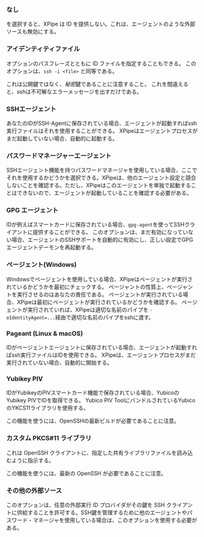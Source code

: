 ### なし

を選択すると、XPipe は ID を提供しない。これは、エージェントのような外部ソースも無効にする。

### アイデンティティファイル

オプションのパスフレーズとともに ID ファイルを指定することもできる。
このオプションは、`ssh -i <file>` と同等である。

これは公開鍵ではなく、*秘密*鍵であることに注意すること。
これを間違えると、sshは不可解なエラーメッセージを出すだけである。

### SSHエージェント

あなたのIDがSSH-Agentに保存されている場合、エージェントが起動すればssh実行ファイルはそれを使用することができる。
XPipeはエージェントプロセスがまだ起動していない場合、自動的に起動する。

### パスワードマネージャーエージェント

SSHエージェント機能を持つパスワードマネージャを使用している場合、ここでそれを使用するかどうかを選択できる。XPipeは、他のエージェント設定と競合しないことを確認する。ただし、XPipeはこのエージェントを単独で起動することはできないので、エージェントが起動していることを確認する必要がある。

### GPG エージェント

IDが例えばスマートカードに保存されている場合、`gpg-agent`を使ってSSHクライアントに提供することができる。
このオプションは、まだ有効になっていない場合、エージェントのSSHサポートを自動的に有効にし、正しい設定でGPGエージェントデーモンを再起動する。

### ページェント(Windows)

Windowsでページェントを使用している場合、XPipeはページェントが実行されているかどうかを最初にチェックする。
ページャントの性質上、ページャントを実行させるのはあなたの責任である。
ページェントが実行されている場合、XPipeは最初にページェントが実行されているかどうかを確認する。
ページェントが実行されていれば、XPipeは適切な名前のパイプを
`-oIdentityAgent=...`経由で適切な名前のパイプをsshに渡す。

### Pageant (Linux & macOS)

IDがページェントエージェントに保存されている場合、エージェントが起動すればssh実行ファイルはIDを使用できる。
XPipeは、エージェントプロセスがまだ実行されていない場合、自動的に開始する。

### Yubikey PIV

IDがYubikeyのPIVスマートカード機能で保存されている場合、YubicoのYubikey PIVでIDを取得できる。
Yubico PIV ToolにバンドルされているYubicoのYKCS11ライブラリを使用する。

この機能を使うには、OpenSSHの最新ビルドが必要であることに注意。

### カスタム PKCS#11 ライブラリ

これは OpenSSH クライアントに、指定した共有ライブラリファイルを読み込むように指示する。

この機能を使うには、最新の OpenSSH が必要であることに注意。

### その他の外部ソース

このオプションは、任意の外部実行 ID プロバイダがその鍵を SSH クライアントに供給することを許可する。SSH鍵を管理するために他のエージェントやパスワード・マネージャを使用している場合は、このオプションを使用する必要がある。
